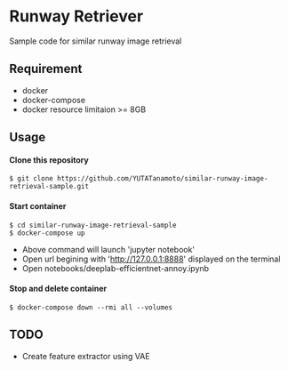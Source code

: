 # Runway Retriever  
Sample code for similar runway image retrieval  

## Requirement  
- docker  
- docker-compose  
- docker resource limitaion >= 8GB

## Usage  
#### Clone this repository  
```
$ git clone https://github.com/YUTATanamoto/similar-runway-image-retrieval-sample.git  
```
#### Start container
```
$ cd similar-runway-image-retrieval-sample  
$ docker-compose up
```
- Above command will launch 'jupyter notebook'  
- Open url begining with 'http://127.0.0.1:8888' displayed on the terminal  
- Open notebooks/deeplab-efficientnet-annoy.ipynb  

#### Stop and delete container
```
$ docker-compose down --rmi all --volumes
```

## TODO
- Create feature extractor using VAE
